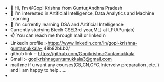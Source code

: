 - 👋 Hi, I’m @Gopi Krishna from Guntur,Andhra Pradesh
- 👀 I’m interested in Artificial Intelligence, Data Analytics and Machine Learning 
- 🌱 I’m currently learning DSA and Artificial Intelligence
- Currently studying Btech CSE[3rd year,ML] at LPU(Punjab)
- 📫 You can reach me through mail or linkedin
- Linkedin profile :-https://www.linkedin.com/in/gopi-krishna-guntamukkala- 48b82bLb2/
- github link      :- https://github.com/GopikrishnaGuntamukkala
-   Gmail          :- gopikrishnaguntamukkala3@gmail.com
- mail me if u want any courses(CB,CN,GFG,Interveiw preparation ,etc..) and I am happy to help...... 
- 


<!---
GopikrishnaGuntamukkala/GopikrishnaGuntamukkala is a ✨ special ✨ repository because its `README.md` (this file) appears on your GitHub profile.
You can click the Preview link to take a look at your changes.
--->
